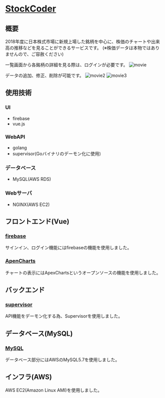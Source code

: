# [StockCoder](http://52.193.231.43:80)

## 概要
2018年度に日本株式市場に新規上場した銘柄を中心に、株価のチャートや出来高の推移などを見ることができるサービスです。
(※株価データは本物ではありませんので、ご容赦ください)


一覧画面から各銘柄の詳細を見る際は、ログインが必要です。
![movie](https://user-images.githubusercontent.com/53656269/83327839-e69e3980-a2b9-11ea-9b68-cda30f43dd09.gif)

データの追加、修正、削除が可能です。
![movie2](https://user-images.githubusercontent.com/53656269/83328466-2e26c480-a2be-11ea-9210-a57739f18507.gif)
![movie3](https://user-images.githubusercontent.com/53656269/83328229-81981300-a2bc-11ea-8678-33c266bb3265.gif)

## 使用技術

### UI
* firebase
* vue.js

### WebAPI
* golang
* supervisor(Goバイナリのデーモン化に使用)

### データベース
* MySQL(AWS RDS)

### Webサーバ
* NGINX(AWS EC2)

## フロントエンド(Vue)

### [firebase](https://firebase.google.com/?hl=ja)
サインイン、ログイン機能にはfirebaseの機能を使用しました。

### [ApenCharts](https://apexcharts.com/vue-chart-demos/candlestick-charts/)
チャートの表示にはApexChartsというオープンソースの機能を使用しました。

## バックエンド

### [supervisor](http://supervisord.org/)
API機能をデーモン化する為、Supervisorを使用しました。
 
## データベース(MySQL)

### [MySQL](https://www.mysql.com/jp/)
データベース部分にはAWSのMySQL5.7を使用しました。

## インフラ(AWS)
AWS EC2(Amazon Linux AMI)を使用しました。
